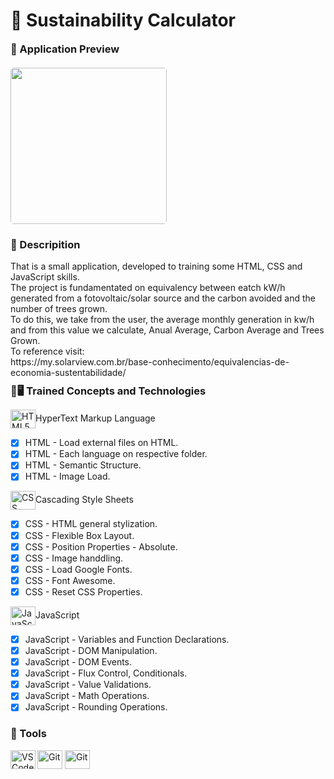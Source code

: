 <h1 align = "justify">🚦 Sustainability Calculator</h1>

<div style="margin: 10px 0 2px 0" class="preview-container">
  <h3 style="margin: 0 0 20px">🥇 Application Preview</h3>
  <img style="height:250px; border-radius: 5px;" src=""></img>
</div>

<div style="margin: 10px 0 2px 0" class="description-container">
  <h3>📜 Descripition</h3>
  <span>That is a small application, developed to training some HTML, CSS and JavaScript skills.<br>The project is fundamentated on equivalency between eatch kW/h generated from a fotovoltaic/solar source and the carbon avoided and the number of trees grown.<br>To do this, we take from the user, the average monthly generation in kw/h and from this value we calculate, Anual Average, Carbon Average and Trees Grown.<br>To reference visit:<br>https://my.solarview.com.br/base-conhecimento/equivalencias-de-economia-sustentabilidade/</span>
</div>

<div class="tech-container">
<h3 style="margin: 10px 0 10px 0;">📗🖥 Trained Concepts and Technologies</h3>

<img align="center" alt="HTML5" height="30" width="40" src="https://cdn.jsdelivr.net/gh/devicons/devicon/icons/html5/html5-original.svg"/>HyperText Markup Language
   - [x] HTML - Load external files on HTML.
   - [x] HTML - Each language on respective folder.
   - [x] HTML - Semantic Structure.
   - [x] HTML - Image Load.

<img align="center" alt="CSS" height="30" width="40" src="https://cdn.jsdelivr.net/gh/devicons/devicon/icons/css3/css3-original.svg" />Cascading Style Sheets
   - [x] CSS - HTML general stylization.
   - [x] CSS - Flexible Box Layout.
   - [x] CSS - Position Properties - Absolute.
   - [x] CSS - Image handdling.
   - [x] CSS - Load Google Fonts.
   - [x] CSS - Font Awesome.
   - [x] CSS - Reset CSS Properties.

  <img align="center" alt="JavaScript" height="30" width="40" src="https://cdn.jsdelivr.net/gh/devicons/devicon/icons/javascript/javascript-original.svg" />JavaScript
   - [x] JavaScript - Variables and Function Declarations. 
   - [x] JavaScript - DOM Manipulation.
   - [x] JavaScript - DOM Events.
   - [x] JavaScript - Flux Control, Conditionals.
   - [x] JavaScript - Value Validations.
   - [x] JavaScript - Math Operations.
   - [x] JavaScript - Rounding Operations.
</div>

<div style="margin: 10px 0 10px 0;">
  <h3>🔨 Tools</h3>
  <img align="left" alt="VSCode" height="30" width="40" src="https://cdn.jsdelivr.net/gh/devicons/devicon/icons/vscode/vscode-original.svg" />
  <img align="center" alt="Git" height="30" width="40" src="https://cdn.jsdelivr.net/gh/devicons/devicon/icons/git/git-original.svg" />
    <img align="center" alt="Git" height="30" width="40" src="https://cdn.jsdelivr.net/gh/devicons/devicon/icons/github/github-original.svg" />
</div><br>



 
